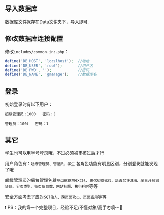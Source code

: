 ## 导入数据库
数据库文件保存在Data文件夹下，导入即可.

## 修改数据库连接配置

修改`includes/common.inc.php`：

```php
define('DB_HOST', 'localhost');  //地址
define('DB_USER', 'root');       //用户名
define('DB_PWD', '');            //密码
define('DB_NAME', 'gmanage');    //数据库名
```

## 登录
初始登录时有以下用户：

`超级管理员：1000   密码：1`

`管理员：1001   密码：1`

## 其它

学生也可以用学号登录哦，不过必须被审核过后才行

用户角色有：`超级管理员、管理员、学生`
各角色功能有明显区别，分别登录就能发现了哦

超级管理员的后台管理包括`导出数据为excel、更改初始密码、是否允许注册、是否开启验证码、分页类型、每页条目数、网站标题、执行耗时`等等

安全方面考虑了应对`SQl注入、跨页面攻击、页面盗用`等等

:exclamation: PS：我的第一个完整项目，经验不足/不懂对象/高手勿喷～:grimacing: